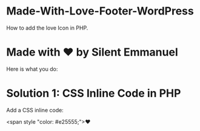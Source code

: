 # Made-With-Love-Footer-WordPress

How to add the love Icon in PHP.

# Made with ❤️ by Silent Emmanuel

Here is what you do:

# Solution 1: CSS Inline Code in PHP

Add a CSS inline code:

<span style "color: #e25555;">&hearts;</span>

